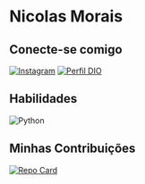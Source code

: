 # Nicolas Morais

## Conecte-se comigo

[![Instagram](https://img.shields.io/badge/Instagram-000?style=for-the-badge&logo=instagram)](https://www.instagram.com/n1scolas/)
[![Perfil DIO](https://img.shields.io/badge/-Meu%20Perfil%20na%20DIO-30A3DC?style=for-the-badge)](https://www.dio.me/users/nicolas_morais9)
## Habilidades
![Python](https://img.shields.io/badge/Python-000?style=for-the-badge&logo=python) 




## Minhas Contribuições 
[![Repo Card](https://github-readme-stats.vercel.app/api/pin/?username=naeffm&repo=dio-lab-open-source&bg_color=000&border_color=30A3DC&show_icons=true&icon_color=30A3DC&title_color=E94D5F&text_color=FFF)](https://github.com/n1scolas/dio-lab-open-source)

